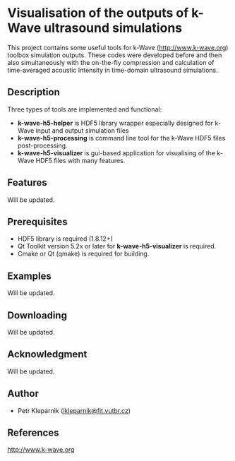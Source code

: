 Visualisation of the outputs of k-Wave ultrasound simulations
=====================
This project contains some useful tools for k-Wave (http://www.k-wave.org) toolbox simulation outputs.
These codes were developed before and then also simultaneously with the on-the-fly 
compression and calculation of time-averaged acoustic Intensity in time-domain 
ultrasound simulations.

Description
-----------
Three types of tools are implemented and functional:
* **k-wave-h5-helper** is HDF5 library wrapper especially designed for k-Wave input and output simulation files
* **k-wave-h5-processing** is command line tool for the k-Wave HDF5 files post-processing.
* **k-wave-h5-visualizer** is gui-based application for visualising of the k-Wave HDF5 files with many features.

Features
--------
Will be updated.

Prerequisites
-------------
* HDF5 library is required (1.8.12+)
* Qt Toolkit version 5.2x or later for **k-wave-h5-visualizer** is required.
* Cmake or Qt (qmake) is required for building.

Examples
--------
Will be updated.

Downloading
-----------
Will be updated.

Acknowledgment
---------------
Will be updated.

Author
-------
* Petr Kleparnik   (<ikleparnik@fit.vutbr.cz>)

References
----------
http://www.k-wave.org
